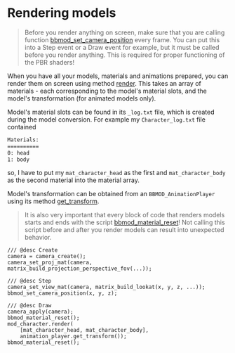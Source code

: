 # Rendering models
> Before you render anything on screen, make sure that you are calling function [bbmod_set_camera_position](./bbmod_set_camera_position.html) every frame. You can put this into a Step event or a Draw event for example, but it must be called before you render anything. This is required for proper functioning of the PBR shaders!

When you have all your models, materials and animations prepared, you can render them on screen using method [render](./BBMOD_Model.render.html). This takes an array of materials - each corresponding to the model's material slots, and the model's transformation (for animated models only).

Model's material slots can be found in its `_log.txt` file, which is created during the model conversion. For example my `Character_log.txt` file contained

```txt
Materials:
==========
0: head
1: body
```

so, I have to put my `mat_character_head` as the first and `mat_character_body`
as the second material into the material array.

Model's transformation can be obtained from an `BBMOD_AnimationPlayer` using its method
[get_transform](./BBMOD_AnimationPlayer.get_transform.html).

> It is also very important that every block of code that renders models starts and
ends with the script [bbmod_material_reset](./bbmod_material_reset.html)! Not
calling this script before and after you render models can result into unexpected
behavior.

```gml
/// @desc Create
camera = camera_create();
camera_set_proj_mat(camera, matrix_build_projection_perspective_fov(...));

/// @desc Step
camera_set_view_mat(camera, matrix_build_lookat(x, y, z, ...));
bbmod_set_camera_position(x, y, z);

/// @desc Draw
camera_apply(camera);
bbmod_material_reset();
mod_character.render(
	[mat_character_head, mat_character_body],
	animation_player.get_transform());
bbmod_material_reset();
```
